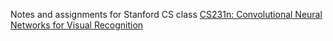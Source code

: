 
Notes and assignments for Stanford CS class [CS231n: Convolutional Neural Networks for Visual Recognition](http://vision.stanford.edu/teaching/cs231n/)

